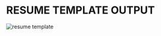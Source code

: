 # RESUME TEMPLATE OUTPUT

![resume template](https://github.com/arpita2105/Resume-template-project/assets/136358528/eaa9c132-e942-49ac-8470-74e4f6d979fe)
